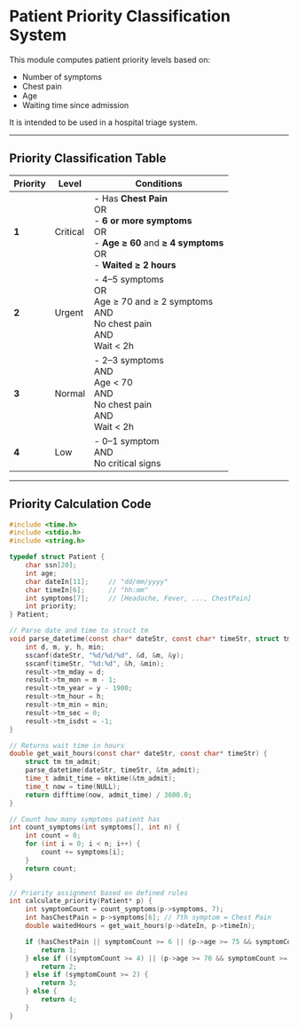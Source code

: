 # Patient Priority Classification System

This module computes patient priority levels based on:

- Number of symptoms
- Chest pain
- Age
- Waiting time since admission

It is intended to be used in a hospital triage system.

---

## Priority Classification Table

| Priority | Level     | Conditions |
|----------|-----------|------------|
| **1**    | Critical | - Has **Chest Pain**<br>OR<br>- **6 or more symptoms**<br>OR<br>- **Age ≥ 60** and **≥ 4 symptoms**<br>OR<br>- **Waited ≥ 2 hours** |
| **2**    | Urgent   | - 4–5 symptoms<br>OR<br>Age ≥ 70 and ≥ 2 symptoms<br>AND<br>No chest pain<br>AND<br>Wait < 2h |
| **3**    | Normal   | - 2–3 symptoms<br>AND<br>Age < 70<br>AND<br>No chest pain<br>AND<br>Wait < 2h |
| **4**    | Low      | - 0–1 symptom<br>AND<br>No critical signs |

---

## Priority Calculation Code

```c
#include <time.h>
#include <stdio.h>
#include <string.h>

typedef struct Patient {
    char ssn[20];
    int age;
    char dateIn[11];     // "dd/mm/yyyy"
    char timeIn[6];      // "hh:mm"
    int symptoms[7];     // [Headache, Fever, ..., ChestPain]
    int priority;
} Patient;

// Parse date and time to struct tm
void parse_datetime(const char* dateStr, const char* timeStr, struct tm* result) {
    int d, m, y, h, min;
    sscanf(dateStr, "%d/%d/%d", &d, &m, &y);
    sscanf(timeStr, "%d:%d", &h, &min);
    result->tm_mday = d;
    result->tm_mon = m - 1;
    result->tm_year = y - 1900;
    result->tm_hour = h;
    result->tm_min = min;
    result->tm_sec = 0;
    result->tm_isdst = -1;
}

// Returns wait time in hours
double get_wait_hours(const char* dateStr, const char* timeStr) {
    struct tm tm_admit;
    parse_datetime(dateStr, timeStr, &tm_admit);
    time_t admit_time = mktime(&tm_admit);
    time_t now = time(NULL);
    return difftime(now, admit_time) / 3600.0;
}

// Count how many symptoms patient has
int count_symptoms(int symptoms[], int n) {
    int count = 0;
    for (int i = 0; i < n; i++) {
        count += symptoms[i];
    }
    return count;
}

// Priority assignment based on defined rules
int calculate_priority(Patient* p) {
    int symptomCount = count_symptoms(p->symptoms, 7);
    int hasChestPain = p->symptoms[6]; // 7th symptom = Chest Pain
    double waitedHours = get_wait_hours(p->dateIn, p->timeIn);

    if (hasChestPain || symptomCount >= 6 || (p->age >= 75 && symptomCount >= 4) || waitedHours >= 2.0) {
        return 1;
    } else if ((symptomCount >= 4) || (p->age >= 70 && symptomCount >= 2)) {
        return 2;
    } else if (symptomCount >= 2) {
        return 3;
    } else {
        return 4;
    }
}
